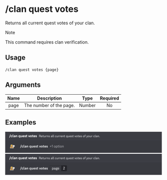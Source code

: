 # /clan quest votes

Returns all current quest votes of your clan.

> [!NOTE]
> This command requires clan verification.

## Usage

```
/clan quest votes {page}
```

## Arguments

| Name | Description             | Type   | Required |
| :--: | :---------------------: | :----: | :------: |
| page | The number of the page. | Number | No       |

## Examples

<img src="../../../_media/examples/clan/quest/votes-0.png" class="rounded-corners" draggable="false">\
<img src="../../../_media/examples/clan/quest/votes-1.png" class="rounded-corners" draggable="false">